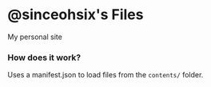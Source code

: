 # @sinceohsix's Files
My personal site

### How does it work?
Uses a manifest.json to load files from the `contents/` folder.
